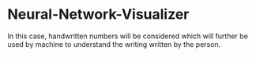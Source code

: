 # Neural-Network-Visualizer
In this case, handwritten numbers will be considered which will further be used by machine to understand the writing written by the person.
